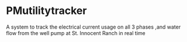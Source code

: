 # PMutilitytracker
A system to track the electrical current usage on all 3 phases ,and water flow from the well pump at St. Innocent Ranch in real time
